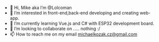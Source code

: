 - 👋 Hi, Mike aka I’m @Lolcoman
- 👀 I’m interested in front-end,back-end developing and creating web-app.
- 🌱 I’m currently learning Vue.js and C# with ESP32 development board.
- 💞️ I’m looking to collaborate on ..... nothing :/
- 📫 How to reach me on my email michaelkozak.cz@gmail.com

<!---
Lolcoman/Lolcoman is a ✨ special ✨ repository because its `README.md` (this file) appears on your GitHub profile.
You can click the Preview link to take a look at your changes.
--->
